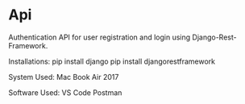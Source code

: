 # Api
Authentication API for user registration and login using Django-Rest-Framework.

Installations: pip install django
               pip install djangorestframework

System Used: Mac Book Air 2017

Software Used: VS Code
               Postman
               
